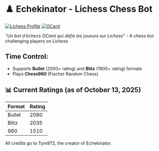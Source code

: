 # ♟️ Echekinator - Lichess Chess Bot

[![Lichess Profile](https://img.shields.io/badge/Lichess-Echekinator-000000?style=flat&logo=lichess)](https://lichess.org/@/Echekinator)
[![OCaml](https://img.shields.io/badge/Language-OCaml-EC6813?style=flat&logo=ocaml)](https://ocaml.org)

*"Un bot d'échecs OCaml qui défie les joueurs sur Lichess"* - A chess bot challenging players on Lichess

## Time Control:
- Supports **Bullet** (2000+ rating) and **Blitz** (1900+ rating) formats
- Plays **Chess960** (Fischer Random Chess)

## 📊 Current Ratings (as of October 13, 2025)
| Format  | Rating |
|---------|--------|
| Bullet  | 2080   |
| Blitz   | 2035   |
|  960    | 1510   |

All credits go to Tym972, the creator of Echekinator.
